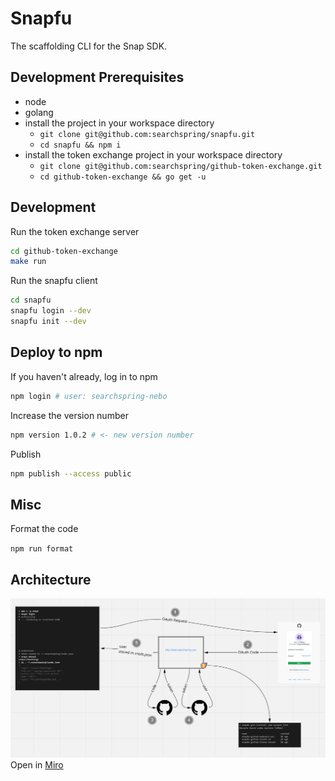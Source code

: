 # Snapfu

The scaffolding CLI for the Snap SDK.

## Development Prerequisites

-   node
-   golang
-   install the project in your workspace directory
    -   `git clone git@github.com:searchspring/snapfu.git`
    -   `cd snapfu && npm i`
-   install the token exchange project in your workspace directory
    -   `git clone git@github.com:searchspring/github-token-exchange.git`
    -   `cd github-token-exchange && go get -u`

## Development

Run the token exchange server

```bash
cd github-token-exchange
make run
```

Run the snapfu client

```bash
cd snapfu
snapfu login --dev
snapfu init --dev
```

## Deploy to npm

If you haven't already, log in to npm

```bash
npm login # user: searchspring-nebo
```

Increase the version number

```bash
npm version 1.0.2 # <- new version number
```

Publish

```bash
npm publish --access public
```

## Misc

Format the code

`npm run format`

## Architecture

<img src="architecture.png">
Open in <a href="https://miro.com/app/board/o9J_km-MoYk=/?moveToWidget=3074457349590531586&cot=12">Miro</a>
